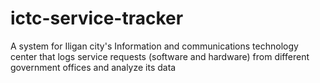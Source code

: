 # ictc-service-tracker

A system for Iligan city's Information and communications technology center that logs service requests (software and hardware) from different government offices and analyze its data